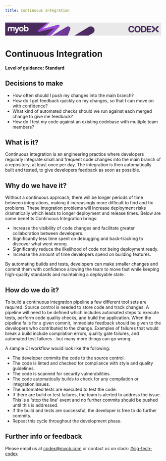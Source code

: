 ```yaml
---
title: Continuous Integration
---
```

<!-- confluence-page-id: 9293955892 -->
![](../assets/BANNER.png)

# Continuous Integration

#### Level of guidance: Standard

## Decisions to make

- How often should I push my changes into the main branch?
- How do I get feedback quickly on my changes, so that I can move on with confidence?
- What kind of automated checks should we run against each merged change to give me feedback?
- How do I test my code against an existing codebase with multiple team members?

## What is it?

Continuous integration is an engineering practice where developers regularly integrate small and frequent code changes into the main branch of a repository, at least once per day. The integration is then automatically built and tested, to give developers feedback as soon as possible.

## Why do we have it?

Without a continuous approach, there will be longer periods of time between integrations, making it increasingly more difficult to find and fix problems. These integration problems will increase deployment risks dramatically which leads to longer deployment and release times. Below are some benefits Continuous Integration brings:

- Increase the visibility of code changes and facilitate greater collaboration between developers.
- Significantly less time spent on debugging and back-tracking to discover what went wrong
- Significantly reduce the likelihood of code not being deployment ready.
- Increase the amount of time developers spend on building features.

By automating builds and tests, developers can make smaller changes and commit them with confidence allowing the team to move fast while keeping high-quality standards and maintaining a deployable state.

## How do we do it?

To build a continuous integration pipeline a few different tool sets are required. Source control is needed to store code and track changes. A pipeline will need to be defined which includes automated steps to execute tests, perform code quality checks, and build the application. When the pipeline fails for a given commit, immediate feedback should be given to the developers who contributed to the change. Examples of failures that would break a build include compilation errors, quality gate failures, and automated test failures - but many more things can go wrong.

A sample CI workflow would look like the following:

- The developer commits the code to the source control.
- The code is linted and checked for compliance with style and quality guidelines.
- The code is scanned for security vulnerabilities.
- The code automatically builds to check for any compilation or integration issues.
- The automated tests are executed to test the code.
- If there are build or test failures, the team is alerted to address the issue. This is a 'stop the line' event and no further commits should be pushed until this is addressed.
- If the build and tests are successful, the developer is free to do further commits.
- Repeat this cycle throughout the development phase.

## Further info or feedback

Please email us at <codex@myob.com> or contact us on slack: [#sig-tech-codex](https://myob.slack.com/archives/C02N8ADPGUX)
